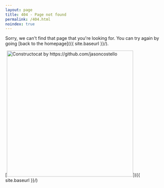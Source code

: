 ```yaml
---
layout: page
title: 404 - Page not found
permalink: /404.html
noindex: true
---
```


Sorry, we can't find that page that you're looking for. You can try again by going [back to the homepage]({{ site.baseurl }}/).

[<img src="{{ site.baseurl }}/images/internal/404.jpg" alt="Constructocat by https://github.com/jasoncostello" style="width: 400px;"/>]({{ site.baseurl }}/)
